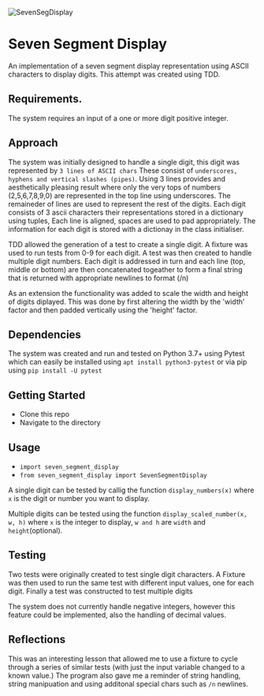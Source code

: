 ![SevenSegDisplay](https://cdn.pixabay.com/photo/2019/10/01/09/18/tm1637-4517661_960_720.png)
# Seven Segment Display
An implementation of a seven segment display representation using ASCII characters to display digits.
This attempt was created using TDD.

## Requirements.
The system requires an input of a one or more digit positive integer.

## Approach
The system was initially designed to handle a single digit, this digit was represented by ```3 lines of ASCII chars```
These consist of ```underscores, hyphens and vertical slashes (pipes)```.  Using 3 lines provides and aesthetically pleasing
result where only the very tops of numbers (2,5,6,7,8,9,0) are represented in the top line using underscores.  The remaineder
of lines are used to represent the rest of the digits.  Each digit consists of 3 ascii characters their representations stored in a dictionary using tuples, 
Each line is aligned, spaces are used to pad appropriately.  The information for each digit is stored with a dictionay in the class initialiser.

TDD allowed the generation of a test to create a single digit. A fixture was used to run tests from 0-9 for each digit.
A test was then created to handle multiple digit numbers.  Each digit is addressed in turn and each line (top, middle or bottom) 
are then concatenated togeather to form a final string that is returned with appropriate newlines to format (/n)

As an extension the functionality was added to scale the width and height of digits diplayed.  This was done by first altering the width by the 'width' factor and then padded vertically using the 'height' factor.

## Dependencies
The system was created and run and tested on Python 3.7+ using Pytest which can easily be installed using ```apt install python3-pytest``` or via pip using ```pip install -U pytest```

## Getting Started
- Clone this repo
- Navigate to the directory

## Usage
- ```import seven_segment_display```
- ```from seven_segment_display import SevenSegmentDisplay```

A single digit can be tested by callig the function ```display_numbers(x)``` where ```x``` is the digit or number you want to display.

Multiple digits can be tested using the function ```display_scaled_number(x, w, h)``` where ```x``` is the integer to display, ```w and h``` are ```width``` and ```height```(optional).

## Testing
Two tests were originally created to test single digit characters.
A Fixture was then used to run the same test with different input values, one for each digit.
Finally a test was constructed to test multiple digits

The system does not currently handle negative integers, however this feature could be implemented, also the handling of decimal values.

## Reflections
This was an interesting lesson that allowed me to use a fixture to cycle through a series of similar tests (with just the input variable changed to a known value.)
The program also gave me a reminder of string handling, string manipuation and using additonal special chars such as ```/n``` newlines.
